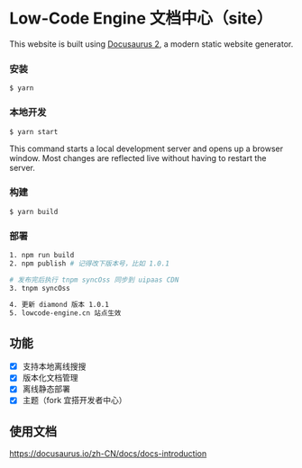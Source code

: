 # Low-Code Engine 文档中心（site）

This website is built using [Docusaurus 2](https://docusaurus.io/), a modern static website generator.

### 安装

```
$ yarn
```

### 本地开发

```
$ yarn start
```

This command starts a local development server and opens up a browser window. Most changes are reflected live without having to restart the server.

### 构建

```
$ yarn build
```

### 部署
```bash
1. npm run build
2. npm publish # 记得改下版本号，比如 1.0.1

# 发布完后执行 tnpm syncOss 同步到 uipaas CDN
3. tnpm syncOss

4. 更新 diamond 版本 1.0.1
5. lowcode-engine.cn 站点生效
```


## 功能
- [x] 支持本地离线搜搜
- [x] 版本化文档管理
- [x] 离线静态部署
- [x] 主题（fork 宜搭开发者中心）

## 使用文档
https://docusaurus.io/zh-CN/docs/docs-introduction
